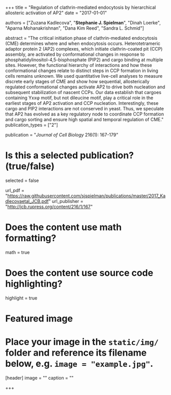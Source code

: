 +++
title = "Regulation of clathrin-mediated endocytosis by hierarchical allosteric activation of AP2"
date = "2017-01-01"

authors = ["Zuzana Kadlecova", "**Stephanie J. Spielman**", "Dinah Loerke", "Aparna Mohanakrishnan", "Dana Kim Reed", "Sandra L. Schmid"]

abstract = "The critical initiation phase of clathrin-mediated endocytosis (CME) determines where and when endocytosis occurs. Heterotetrameric adaptor protein 2 (AP2) complexes, which initiate clathrin-coated pit (CCP) assembly, are activated by conformational changes in response to phosphatidylinositol-4,5-bisphosphate (PIP2) and cargo binding at multiple sites. However, the functional hierarchy of interactions and how these conformational changes relate to distinct steps in CCP formation in living cells remains unknown. We used quantitative live-cell analyses to measure discrete early stages of CME and show how sequential, allosterically regulated conformational changes activate AP2 to drive both nucleation and subsequent stabilization of nascent CCPs. Our data establish that cargoes containing Yxxφ motif, but not dileucine motif, play a critical role in the earliest stages of AP2 activation and CCP nucleation. Interestingly, these cargo and PIP2 interactions are not conserved in yeast. Thus, we speculate that AP2 has evolved as a key regulatory node to coordinate CCP formation and cargo sorting and ensure high spatial and temporal regulation of CME."
publication_types = ["2"]

publication = "*Journal of Cell Biology* 216(1): 167-179"

# Is this a selected publication? (true/false)
selected = false

url_pdf = "https://raw.githubusercontent.com/sjspielman/publications/master/2017_Kadlecovaetal_JCB.pdf"
url_publisher = "http://jcb.rupress.org/content/216/1/167"
# Does the content use math formatting?
math = true

# Does the content use source code highlighting?
highlight = true

# Featured image
# Place your image in the `static/img/` folder and reference its filename below, e.g. `image = "example.jpg"`.
[header]
image = ""
caption = ""

+++

<!-- More detail can easily be written here using *Markdown* and $\rm \LaTeX$ math code. -->
